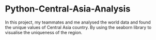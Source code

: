 # Python-Central-Asia-Analysis
In this project, my teammates and me analysed the world data and found the unique values of Central Asia country. By using the seaborn library to visualise the uniqueness of the region. 
